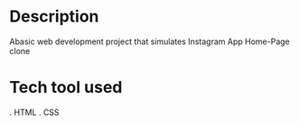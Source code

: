 # Description
Abasic web development project that simulates Instagram App Home-Page clone
# Tech tool used
. HTML . CSS
